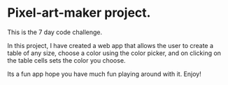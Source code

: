 # Pixel-art-maker project.

This is the 7 day code challenge.

In this project, I have created a web app that allows the user to create a table of any size, choose a color using the color picker, and on clicking on the table cells sets the color you choose.

Its a fun app hope you have much fun playing around with it. Enjoy!
